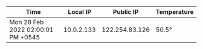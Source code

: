 | Time     | Local IP | Public IP | Temperature |
| ----------- | ----------- | ----------- | ----------- |
| Mon 28 Feb 2022 02:00:01 PM +0545      | 10.0.2.133     | 122.254.83.126  | 50.5° |
